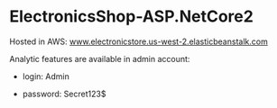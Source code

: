 # ElectronicsShop-ASP.NetCore2

Hosted in AWS: www.electronicstore.us-west-2.elasticbeanstalk.com

Analytic features are available in admin account:

- login: Admin

- password: Secret123$
